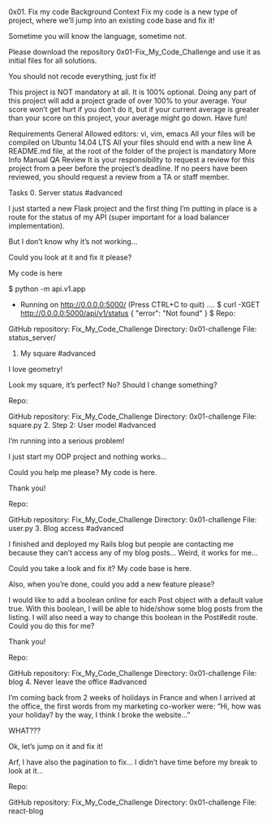 0x01. Fix my code
Background Context
Fix my code is a new type of project, where we’ll jump into an existing code base and fix it!

Sometime you will know the language, sometime not.

Please download the repository 0x01-Fix_My_Code_Challenge and use it as initial files for all solutions.

You should not recode everything, just fix it!

This project is NOT mandatory at all. It is 100% optional. Doing any part of this project will add a project grade of over 100% to your average. Your score won’t get hurt if you don’t do it, but if your current average is greater than your score on this project, your average might go down. Have fun!

Requirements
General
Allowed editors: vi, vim, emacs
All your files will be compiled on Ubuntu 14.04 LTS
All your files should end with a new line
A README.md file, at the root of the folder of the project is mandatory
More Info
Manual QA Review
It is your responsibility to request a review for this project from a peer before the project’s deadline. If no peers have been reviewed, you should request a review from a TA or staff member.

Tasks
0. Server status
#advanced

I just started a new Flask project and the first thing I’m putting in place is a route for the status of my API (super important for a load balancer implementation).

But I don’t know why it’s not working…

Could you look at it and fix it please?

My code is here

$ python -m api.v1.app 
 * Running on http://0.0.0.0:5000/ (Press CTRL+C to quit)
....
$ curl -XGET http://0.0.0.0:5000/api/v1/status
{
  "error": "Not found"
}
$
Repo:

GitHub repository: Fix_My_Code_Challenge
Directory: 0x01-challenge
File: status_server/
1. My square
#advanced

I love geometry!

Look my square, it’s perfect? No? Should I change something?

Repo:

GitHub repository: Fix_My_Code_Challenge
Directory: 0x01-challenge
File: square.py
2. Step 2: User model
#advanced

I’m running into a serious problem!

I just start my OOP project and nothing works…

Could you help me please? My code is here.

Thank you!

Repo:

GitHub repository: Fix_My_Code_Challenge
Directory: 0x01-challenge
File: user.py
3. Blog access
#advanced

I finished and deployed my Rails blog but people are contacting me because they can’t access any of my blog posts… Weird, it works for me…

Could you take a look and fix it? My code base is here.

Also, when you’re done, could you add a new feature please?

I would like to add a boolean online for each Post object with a default value true. With this boolean, I will be able to hide/show some blog posts from the listing. I will also need a way to change this boolean in the Post#edit route. Could you do this for me?

Thank you!

Repo:

GitHub repository: Fix_My_Code_Challenge
Directory: 0x01-challenge
File: blog
4. Never leave the office
#advanced

I’m coming back from 2 weeks of holidays in France and when I arrived at the office, the first words from my marketing co-worker were: “Hi, how was your holiday? by the way, I think I broke the website…”

WHAT???

Ok, let’s jump on it and fix it!

Arf, I have also the pagination to fix… I didn’t have time before my break to look at it…

Repo:

GitHub repository: Fix_My_Code_Challenge
Directory: 0x01-challenge
File: react-blog
